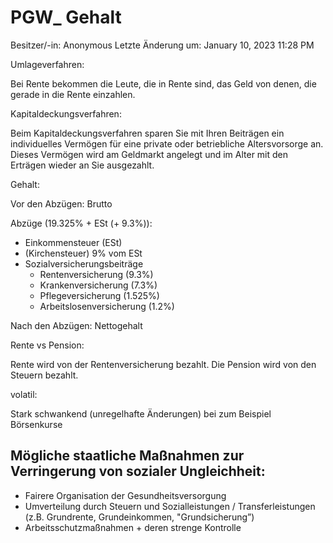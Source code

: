# PGW_ Gehalt

Besitzer/-in: Anonymous
Letzte Änderung um: January 10, 2023 11:28 PM

Umlageverfahren:

Bei Rente bekommen die Leute, die in Rente sind, das Geld von denen, die gerade in die Rente einzahlen.

Kapitaldeckungsverfahren:

Beim Kapitaldeckungsverfahren sparen Sie mit Ihren Beiträgen ein individuelles Vermögen für eine private oder betriebliche Altersvorsorge an. Dieses Vermögen wird am Geldmarkt angelegt und im Alter mit den Erträgen wieder an Sie ausgezahlt.

Gehalt:

Vor den Abzügen: Brutto

Abzüge (19.325% + ESt (+ 9.3%)):

- Einkommensteuer (ESt)
- (Kirchensteuer) 9% vom ESt
- Sozialversicherungsbeiträge
    - Rentenversicherung (9.3%)
    - Krankenversicherung (7.3%)
    - Pflegeversicherung (1.525%)
    - Arbeitslosenversicherung (1.2%)

Nach den Abzügen: Nettogehalt

Rente vs Pension:

Rente wird von der Rentenversicherung bezahlt. Die Pension wird von den Steuern bezahlt.

volatil:

Stark schwankend (unregelhafte Änderungen) bei zum Beispiel Börsenkurse

## Mögliche staatliche Maßnahmen zur Verringerung von sozialer Ungleichheit:

- Fairere Organisation der Gesundheitsversorgung
- Umverteilung durch Steuern und Sozialleistungen / Transferleistungen (z.B. Grundrente, Grundeinkommen, "Grundsicherung”)
- Arbeitsschutzmaßnahmen + deren strenge Kontrolle